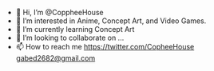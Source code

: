 - 👋 Hi, I’m @CoppheeHouse
- 👀 I’m interested in Anime, Concept Art, and Video Games.
- 🌱 I’m currently learning Concept Art 
- 💞️ I’m looking to collaborate on ...
- 📫 How to reach me 
  https://twitter.com/CopheeHouse
  gabed2682@gmail.com

<!---
CoppheeHouse/CoppheeHouse is a ✨ special ✨ repository because its `README.md` (this file) appears on your GitHub profile.
You can click the Preview link to take a look at your changes.
--->
